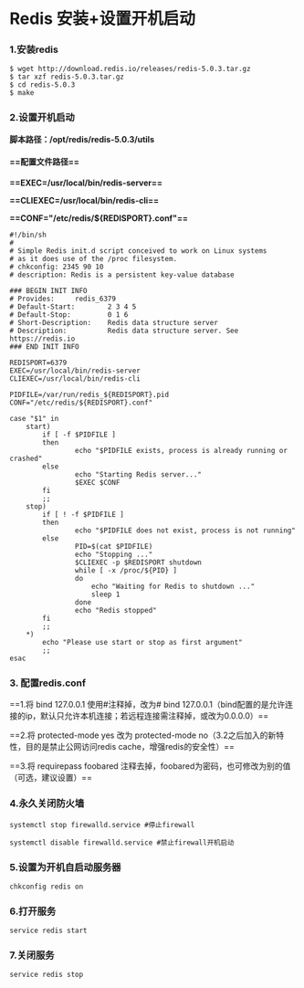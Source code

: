 # Redis 安装+设置开机启动

### 1.安装redis
```SH
$ wget http://download.redis.io/releases/redis-5.0.3.tar.gz
$ tar xzf redis-5.0.3.tar.gz
$ cd redis-5.0.3
$ make

```
### 2.设置开机启动
**脚本路径：/opt/redis/redis-5.0.3/utils**
#### ==配置文件路径==
**==EXEC=/usr/local/bin/redis-server==** 

**==CLIEXEC=/usr/local/bin/redis-cli==**

**==CONF="/etc/redis/${REDISPORT}.conf"==** 

```
#!/bin/sh
#
# Simple Redis init.d script conceived to work on Linux systems
# as it does use of the /proc filesystem.
# chkconfig: 2345 90 10
# description: Redis is a persistent key-value database

### BEGIN INIT INFO
# Provides:     redis_6379
# Default-Start:        2 3 4 5
# Default-Stop:         0 1 6
# Short-Description:    Redis data structure server
# Description:          Redis data structure server. See https://redis.io
### END INIT INFO

REDISPORT=6379
EXEC=/usr/local/bin/redis-server
CLIEXEC=/usr/local/bin/redis-cli

PIDFILE=/var/run/redis_${REDISPORT}.pid
CONF="/etc/redis/${REDISPORT}.conf"

case "$1" in
    start)
        if [ -f $PIDFILE ]
        then
                echo "$PIDFILE exists, process is already running or crashed"
        else
                echo "Starting Redis server..."
                $EXEC $CONF
        fi
        ;;
    stop)
        if [ ! -f $PIDFILE ]
        then
                echo "$PIDFILE does not exist, process is not running"
        else
                PID=$(cat $PIDFILE)
                echo "Stopping ..."
                $CLIEXEC -p $REDISPORT shutdown
                while [ -x /proc/${PID} ]
                do
                    echo "Waiting for Redis to shutdown ..."
                    sleep 1
                done
                echo "Redis stopped"
        fi
        ;;
    *)
        echo "Please use start or stop as first argument"
        ;;
esac
```
### 3. 配置redis.conf

==1.将 bind 127.0.0.1 使用#注释掉，改为# bind 127.0.0.1（bind配置的是允许连接的ip，默认只允许本机连接；若远程连接需注释掉，或改为0.0.0.0）==

==2.将 protected-mode yes 改为 protected-mode no（3.2之后加入的新特性，目的是禁止公网访问redis cache，增强redis的安全性）==

==3.将 requirepass foobared 注释去掉，foobared为密码，也可修改为别的值（可选，建议设置）==

### 4.永久关闭防火墙
```
systemctl stop firewalld.service #停止firewall

systemctl disable firewalld.service #禁止firewall开机启动
```
### 5.设置为开机自启动服务器 
```
chkconfig redis on 
```
### 6.打开服务
```
service redis start
```
### 7.关闭服务
```
service redis stop
```
